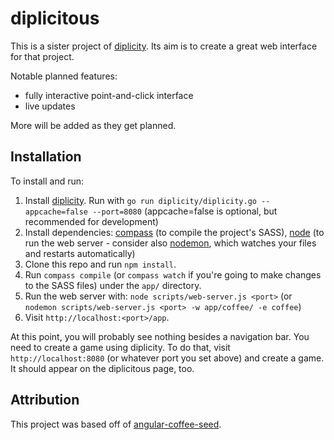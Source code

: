 # diplicitous

This is a sister project of [diplicity][diplicity]. Its aim is to create a great web interface for that project.

Notable planned features:

- fully interactive point-and-click interface
- live updates

More will be added as they get planned.

## Installation

To install and run:

1. Install [diplicity][diplicity]. Run with `go run diplicity/diplicity.go --appcache=false --port=8080` (appcache=false is optional, but recommended for development)
1. Install dependencies: [compass][compass] (to compile the project's SASS), [node][node] (to run the web server  - consider also [nodemon][nodemon], which watches your files and restarts automatically)
1. Clone this repo and run `npm install`.
1. Run `compass compile` (or `compass watch` if you're going to make changes to the SASS files) under the `app/` directory.
1. Run the web server with: `node scripts/web-server.js <port>` (or `nodemon scripts/web-server.js <port> -w app/coffee/ -e coffee`)
1. Visit `http://localhost:<port>/app`.

At this point, you will probably see nothing besides a navigation bar. You need to create a game using diplicity. To do that, visit `http://localhost:8080` (or whatever port you set above) and create a game. It should appear on the diplicitous page, too.

## Attribution

This project was based off of [angular-coffee-seed](https://github.com/PavelVanecek/angular-coffee-seed).

[diplicity]: https://github.com/zond/diplicity "Diplicity repo"
[compass]: http://compass-style.org/install/ "Compass"
[node]: http://nodejs.org/ "Node.js"
[nodemon]: https://github.com/remy/nodemon "Nodemon"
